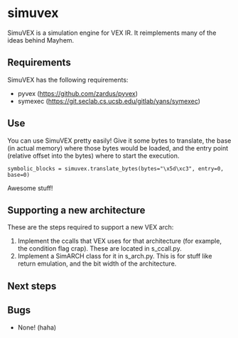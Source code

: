 # simuvex

SimuVEX is a simulation engine for VEX IR. It reimplements many of the ideas behind Mayhem.

## Requirements

SimuVEX has the following requirements:

- pyvex (https://github.com/zardus/pyvex)
- symexec (https://git.seclab.cs.ucsb.edu/gitlab/yans/symexec)

## Use

You can use SimuVEX pretty easily! Give it some bytes to translate, the base (in actual memory) where those bytes would be loaded, and the entry point (relative offset into the bytes) where to start the execution.

	symbolic_blocks = simuvex.translate_bytes(bytes="\x5d\xc3", entry=0, base=0)

Awesome stuff!

## Supporting a new architecture

These are the steps required to support a new VEX arch:

1. Implement the ccalls that VEX uses for that architecture (for example, the condition flag crap). These are located in s\_ccall.py.
2. Implement a SimARCH class for it in s\_arch.py. This is for stuff like return emulation, and the bit width of the architecture.

## Next steps

## Bugs

- None! (haha)
